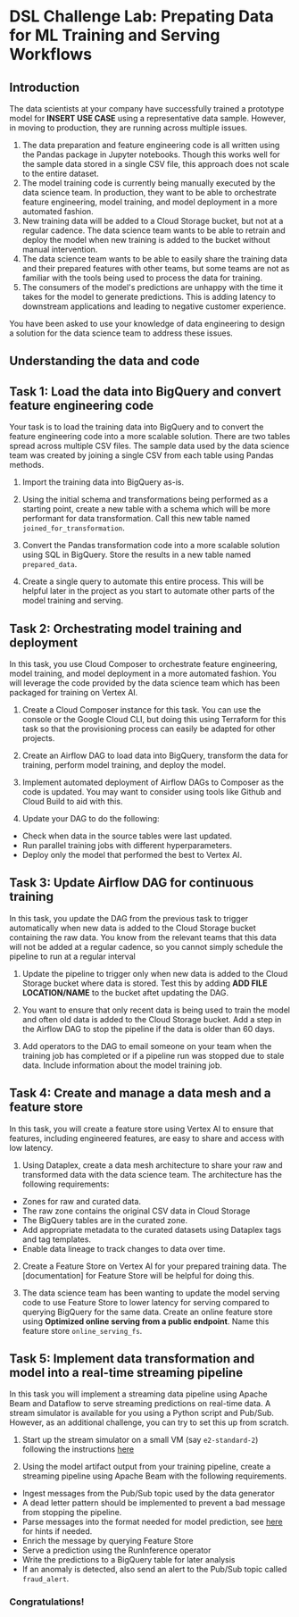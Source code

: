 # DSL Challenge Lab: Prepating Data for ML Training and Serving Workflows

## Introduction

The data scientists at your company have successfully trained a prototype model for **INSERT USE CASE** using a representative data sample. However, in moving to production, they are running across multiple issues.

  1. The data preparation and feature engineering code is all written using the Pandas package in Jupyter notebooks. Though this works well for the sample data stored in a single CSV file, this approach does not scale to the entire dataset.
  2. The model training code is currently being manually executed by the data science team. In production, they want to be able to orchestrate feature engineering, model training, and model deployment in a more automated fashion.
  3. New training data will be added to a Cloud Storage bucket, but not at a regular cadence. The data science team wants to be able to retrain and deploy the model when new training is added to the bucket without manual intervention.
  4. The data science team wants to be able to easily share the training data and their prepared features with other teams, but some teams are not as familiar with the tools being used to process the data for training.
  5. The consumers of the model's predictions are unhappy with the time it takes for the model to generate predictions. This is adding latency to downstream applications and leading to negative customer experience.

You have been asked to use your knowledge of data engineering to design a solution for the data science team to address these issues.

## Understanding the data and code

## Task 1: Load the data into BigQuery and convert feature engineering code

Your task is to load the training data into BigQuery and to convert the feature engineering code into a more scalable solution. There are two tables spread across multiple CSV files. The sample data used by the data science team was created by joining a single CSV from each table using Pandas methods.

1. Import the training data into BigQuery as-is. 

2. Using the initial schema and transformations being performed as a starting point, create a new table with a schema which will be more performant for data transformation. Call this new table named `joined_for_transformation`.

3. Convert the Pandas transformation code into a more scalable solution using SQL in BigQuery. Store the results in a new table named `prepared_data`.

4. Create a single query to automate this entire process. This will be helpful later in the project as you start to automate other parts of the model training and serving.

## Task 2: Orchestrating model training and deployment

In this task, you use Cloud Composer to orchestrate feature engineering, model training, and model deployment in a more automated fashion. You will leverage the code provided by the data science team which has been packaged for training on Vertex AI.

1. Create a Cloud Composer instance for this task. You can use the console or the Google Cloud CLI, but doing this using Terraform for this task so that the provisioning process can easily be adapted for other projects.

2. Create an Airflow DAG to load data into BigQuery, transform the data for training, perform model training, and deploy the model.

3. Implement automated deployment of Airflow DAGs to Composer as the code is updated. You may want to consider using tools like Github and Cloud Build to aid with this.

4. Update your DAG to do the following:
   
  * Check when data in the source tables were last updated.
  * Run parallel training jobs with different hyperparameters.
  * Deploy only the model that performed the best to Vertex AI. 

## Task 3: Update Airflow DAG for continuous training

In this task, you update the DAG from the previous task to trigger automatically when new data is added to the Cloud Storage bucket containing the raw data. You know from the relevant teams that this data will not be added at a regular cadence, so you cannot simply schedule the pipeline to run at a regular interval

1. Update the pipeline to trigger only when new data is added to the Cloud Storage bucket where data is stored. Test this by adding **ADD FILE LOCATION/NAME** to the bucket aftet updating the DAG.

2. You want to ensure that only recent data is being used to train the model and often old data is added to the Cloud Storage bucket. Add a step in the Airflow DAG to stop the pipeline if the data is older than 60 days. 

3. Add operators to the DAG to email someone on your team when the training job has completed or if a pipeline run was stopped due to stale data. Include information about the model training job.

## Task 4: Create and manage a data mesh and a feature store

In this task, you will create a feature store using Vertex AI to ensure that features, including engineered features, are easy to share and access with low latency.

1. Using Dataplex, create a data mesh architecture to share your raw and transformed data with the data science team. The architecture has the following requirements:
- Zones for raw and curated data.
- The raw zone contains the original CSV data in Cloud Storage
- The BigQuery tables are in the curated zone.
- Add appropriate metadata to the curated datasets using Dataplex tags and tag templates.
- Enable data lineage to track changes to data over time.

2. Create a Feature Store on Vertex AI for your prepared training data. The [documentation] for Feature Store will be helpful for doing this.
  
3. The data science team has been wanting to update the model serving code to use Feature Store to lower latency for serving compared to querying BigQuery for the same data. Create an online feature store using **Optimized online serving from a public endpoint**. Name this feature store `online_serving_fs`.

## Task 5: Implement data transformation and model into a real-time streaming pipeline

In this task you will implement a streaming data pipeline using Apache Beam and Dataflow to serve streaming predictions on real-time data. A stream simulator is available for you using a Python script and Pub/Sub. However, as an additional challenge, you can try to set this up from scratch.

1. Start up the stream simulator on a small VM (say `e2-standard-2`) following the instructions [here](add-the.link)

2. Using the model artifact output from your training pipeline, create a streaming pipeline using Apache Beam with the following requirements.
- Ingest messages from the Pub/Sub topic used by the data generator
- A dead letter pattern should be implemented to prevent a bad message from stopping the pipeline.
- Parse messages into the format needed for model prediction, see [here](add-the.link) for hints if needed.
- Enrich the message by querying Feature Store
- Serve a prediction using the RunInference operator
- Write the predictions to a BigQuery table for later analysis
- If an anomaly is detected, also send an alert to the Pub/Sub topic called `fraud_alert`.

  
### Congratulations! 
